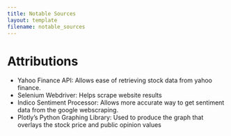```yaml
---
title: Notable Sources
layout: template
filename: notable_sources
---
```


# Attributions
- Yahoo Finance API: Allows ease of retrieving stock data from yahoo finance.
- Selenium Webdriver: Helps scrape website results
- Indico Sentiment Processor: Allows more accurate way to get sentiment data from the google webscraping.
- Plotly’s Python Graphing Library: Used to produce the graph that overlays the stock price and public opinion values
